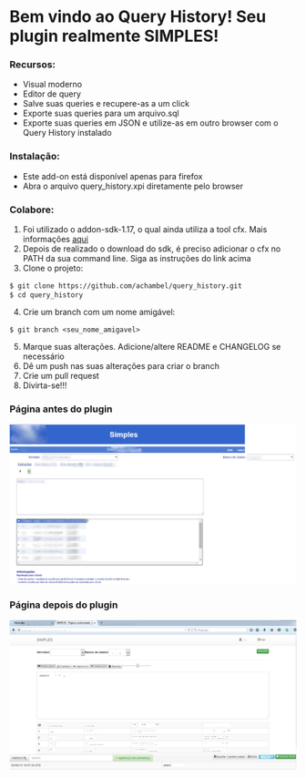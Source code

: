 # Bem vindo ao Query History! Seu plugin realmente SIMPLES!

### Recursos:

- Visual moderno
- Editor de query
- Salve suas queries e recupere-as a um click
- Exporte suas queries para um arquivo.sql
- Exporte suas queries em JSON  e utilize-as em outro browser com o Query History instalado

### Instalação:

- Este add-on está disponível apenas para firefox
- Abra o arquivo query_history.xpi diretamente pelo browser

### Colabore:

1. Foi utilizado o addon-sdk-1.17, o qual ainda utiliza a tool cfx. Mais informações [aqui](https://developer.mozilla.org/en-US/Add-ons/SDK/Tutorials/Installation)
2. Depois de realizado o download do sdk, é preciso adicionar o cfx no PATH da sua command line. Siga as instruções do link acima
3. Clone o projeto:
```
$ git clone https://github.com/achambel/query_history.git
$ cd query_history
```
4. Crie um branch com um nome amigável:
```
$ git branch <seu_nome_amigavel>
```
5. Marque suas alterações. Adicione/altere README e CHANGELOG se necessário
6. Dê um push nas suas alterações para criar o branch
7. Crie um pull request
8. Divirta-se!!!

### Página antes do plugin
![](data/img/before.png?raw=true)

### Página depois do plugin
![](data/img/after.png?raw=true)



